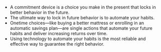 - A commitment device is a choice you make in the present that locks in better behavior in the future. 
- The ultimate way to lock in future behavior is to automate your habits.
- Onetime choices—like buying a better mattress or enrolling in an automatic savings plan—are single actions that automate your future habits and deliver increasing returns over time.
- Using technology to automate your habits is the most reliable and effective way to guarantee the right behavior.